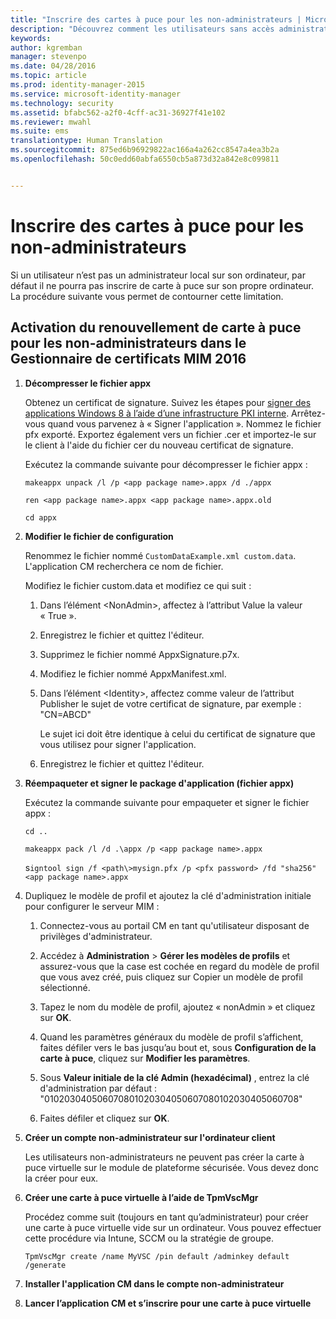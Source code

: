 ```yaml
---
title: "Inscrire des cartes à puce pour les non-administrateurs | Microsoft Identity Manager"
description: "Découvrez comment les utilisateurs sans accès administrateur à leur ordinateur peuvent inscrire des cartes à puce afin de pouvoir utiliser le Gestionnaire de certificats."
keywords: 
author: kgremban
manager: stevenpo
ms.date: 04/28/2016
ms.topic: article
ms.prod: identity-manager-2015
ms.service: microsoft-identity-manager
ms.technology: security
ms.assetid: bfabc562-a2f0-4cff-ac31-36927f41e102
ms.reviewer: mwahl
ms.suite: ems
translationtype: Human Translation
ms.sourcegitcommit: 875ed6b96929822ac166a4a262cc8547a4ea3b2a
ms.openlocfilehash: 50c0edd60abfa6550cb5a873d32a842e8c099811


---
```


# Inscrire des cartes à puce pour les non-administrateurs
Si un utilisateur n’est pas un administrateur local sur son ordinateur, par défaut il ne pourra pas inscrire de carte à puce sur son propre ordinateur. La procédure suivante vous permet de contourner cette limitation.

## Activation du renouvellement de carte à puce pour les non-administrateurs dans le Gestionnaire de certificats MIM 2016

1.  **Décompresser le fichier appx**

    Obtenez un certificat de signature. Suivez les étapes pour [signer des applications Windows 8 à l’aide d’une infrastructure PKI interne](http://blogs.technet.com/b/deploymentguys/archive/2013/06/14/signing-windows-8-applications-using-an-internal-pki.aspx). Arrêtez-vous quand vous parvenez à « Signer l'application ». Nommez le fichier pfx exporté. Exportez également vers un fichier .cer et importez-le sur le client à l'aide du fichier cer du nouveau certificat de signature.

    Exécutez la commande suivante pour décompresser le fichier appx :

    `makeappx unpack /l /p <app package name>.appx /d ./appx`

    `ren <app package name>.appx <app package name>.appx.old`

    `cd appx`

2.  **Modifier le fichier de configuration**

    Renommez le fichier nommé `CustomDataExample.xml custom.data`. L'application CM recherchera ce nom de fichier.

    Modifiez le fichier custom.data et modifiez ce qui suit :

    1.  Dans l’élément &lt;NonAdmin&gt;, affectez à l’attribut Value la valeur « True ».

    2.  Enregistrez le fichier et quittez l'éditeur.

    3.  Supprimez le fichier nommé AppxSignature.p7x.

    4.  Modifiez le fichier nommé AppxManifest.xml.

    5.  Dans l’élément &lt;Identity&gt;, affectez comme valeur de l’attribut Publisher le sujet de votre certificat de signature, par exemple : "CN=ABCD"

        Le sujet ici doit être identique à celui du certificat de signature que vous utilisez pour signer l'application.

    6.  Enregistrez le fichier et quittez l'éditeur.

3.  **Réempaqueter et signer le package d'application (fichier appx)**

    Exécutez la commande suivante pour empaqueter et signer le fichier appx :

    `cd ..`

    `makeappx pack /l /d .\appx /p <app package name>.appx`

    s`igntool sign /f <path\>mysign.pfx /p <pfx password> /fd "sha256" <app package name>.appx`

4.  Dupliquez le modèle de profil et ajoutez la clé d'administration initiale pour configurer le serveur MIM :

    1.  Connectez-vous au portail CM en tant qu'utilisateur disposant de privilèges d'administrateur.

    2.  Accédez à **Administration** &gt; **Gérer les modèles de profils** et assurez-vous que la case est cochée en regard du modèle de profil que vous avez créé, puis cliquez sur Copier un modèle de profil sélectionné.

    3.  Tapez le nom du modèle de profil, ajoutez « nonAdmin » et cliquez sur **OK**.

    4.  Quand les paramètres généraux du modèle de profil s’affichent, faites défiler vers le bas jusqu’au bout et, sous **Configuration de la carte à puce**, cliquez sur **Modifier les paramètres**.

    5.  Sous **Valeur initiale de la clé Admin (hexadécimal)** , entrez la clé d'administration par défaut : "010203040506070801020304050607080102030405060708"

    6.  Faites défiler et cliquez sur **OK**.

5.  **Créer un compte non-administrateur sur l'ordinateur client**

    Les utilisateurs non-administrateurs ne peuvent pas créer la carte à puce virtuelle sur le module de plateforme sécurisée. Vous devez donc la créer pour eux.

6.  **Créer une carte à puce virtuelle à l’aide de TpmVscMgr**

    Procédez comme suit (toujours en tant qu’administrateur) pour créer une carte à puce virtuelle vide sur un ordinateur. Vous pouvez effectuer cette procédure via Intune, SCCM ou la stratégie de groupe.

    `TpmVscMgr create /name MyVSC /pin default /adminkey default /generate`

7.  **Installer l'application CM dans le compte non-administrateur**

8.  **Lancer l’application CM et s’inscrire pour une carte à puce virtuelle**



<!--HONumber=Jun16_HO4-->


